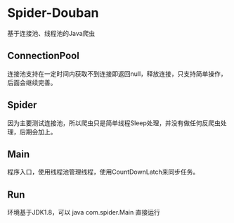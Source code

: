 # Spider-Douban
基于连接池、线程池的Java爬虫
## ConnectionPool
连接池支持在一定时间内获取不到连接即返回null，释放连接，只支持简单操作，后面会继续完善。
## Spider
因为主要测试连接池，所以爬虫只是简单线程Sleep处理，并没有做任何反爬虫处理，后期会加上。
## Main
程序入口，使用线程池管理线程，使用CountDownLatch来同步任务。
## Run
环境基于JDK1.8，可以 java com.spider.Main 直接运行 
